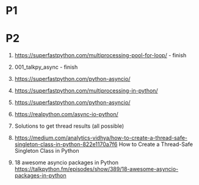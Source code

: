 # P1


# P2
1) https://superfastpython.com/multiprocessing-pool-for-loop/ - finish
2) 001_talkpy_async - finish

3) https://superfastpython.com/python-asyncio/
4) https://superfastpython.com/multiprocessing-in-python/
5) https://superfastpython.com/python-asyncio/

6) https://realpython.com/async-io-python/

7) Solutions to get thread results (all possible)
8) https://medium.com/analytics-vidhya/how-to-create-a-thread-safe-singleton-class-in-python-822e1170a7f6
How to Create a Thread-Safe Singleton Class in Python
9) 18 awesome asyncio packages in Python
   https://talkpython.fm/episodes/show/389/18-awesome-asyncio-packages-in-python